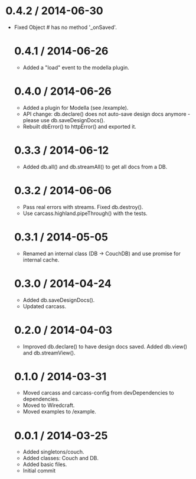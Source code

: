 
0.4.2 / 2014-06-30
==================

 * Fixed Object #<Object> has no method '_onSaved'.

0.4.1 / 2014-06-26
==================

 * Added a "load" event to the modella plugin.

0.4.0 / 2014-06-26
==================

 * Added a plugin for Modella (see /example).
 * API change: db.declare() does not auto-save design docs anymore - please use db.saveDesignDocs().
 * Rebuilt dbError() to httpError() and exported it.

0.3.3 / 2014-06-12
==================

 * Added db.all() and db.streamAll() to get all docs from a DB.

0.3.2 / 2014-06-06
==================

 * Pass real errors with streams. Fixed db.destroy().
 * Use carcass.highland.pipeThrough() with the tests.

0.3.1 / 2014-05-05
==================

 * Renamed an internal class (DB -> CouchDB) and use promise for internal cache.

0.3.0 / 2014-04-24
==================

 * Added db.saveDesignDocs().
 * Updated carcass.

0.2.0 / 2014-04-03
==================

 * Improved db.declare() to have design docs saved. Added db.view() and db.streamView().

0.1.0 / 2014-03-31
==================

 * Moved carcass and carcass-config from devDependencies to dependencies.
 * Moved to Wiredcraft.
 * Moved examples to /example.

0.0.1 / 2014-03-25
==================

 * Added singletons/couch.
 * Added classes: Couch and DB.
 * Added basic files.
 * Initial commit
